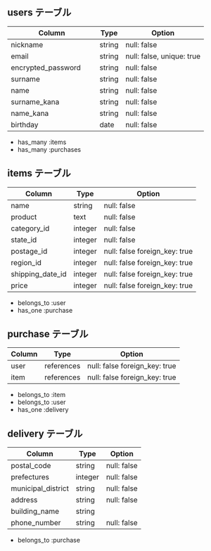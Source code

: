 ## users テーブル

| Column             | Type   | Option                    |
| ------------------ | ------ | ------------------------- |
| nickname           | string | null: false               |
| email              | string | null: false, unique: true |
| encrypted_password | string | null: false               |
| surname            | string | null: false               |
| name　　　　　　　　　| string | null: false               |
| surname_kana       | string | null: false               |
| name_kana          | string | null: false               |
| birthday           | date   | null: false               | 

- has_many :items
- has_many :purchases

## items テーブル

| Column            | Type    | Option                        |
| ----------------- | ------- | ----------------------------- |
| name              | string  | null: false                   |
| product           | text    | null: false                   |
| category_id       | integer | null: false                   |
| state_id          | integer | null: false                   |
| postage_id        | integer | null: false foreign_key: true |
| region_id         | integer | null: false foreign_key: true |
| shipping_date_id  | integer | null: false foreign_key: true |
| price             | integer | null: false foreign_key: true |

- belongs_to :user
- has_one :purchase

## purchase テーブル

| Column      | Type          | Option                        |
| ----------- | ------------- | ----------------------------- |
| user        | references    | null: false foreign_key: true |
| item        | references    | null: false foreign_key: true |

- belongs_to :item
- belongs_to :user
- has_one :delivery

## delivery テーブル

| Column             | Type          | Option      |
| ------------------ | ------------- | ----------- |
| postal_code        | string        | null: false |
| prefectures        | integer       | null: false |
| municipal_district | string        | null: false |
| address            | string        | null: false |
| building_name      | string        |             |
| phone_number       | string        | null: false |

- belongs_to :purchase
